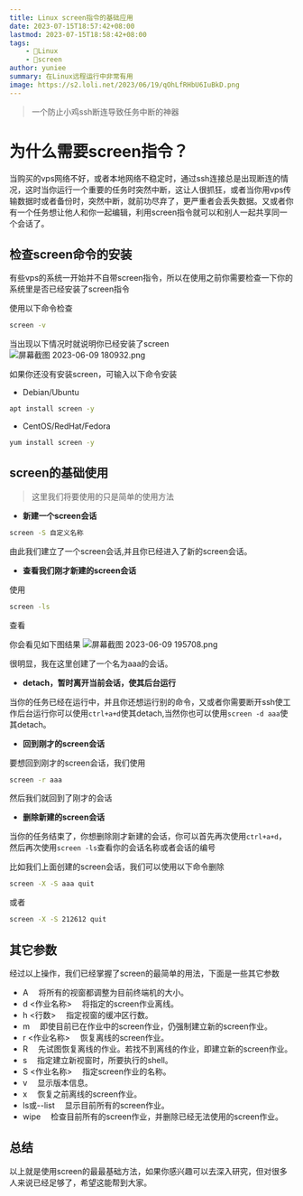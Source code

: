 ```yaml
---
title: Linux screen指令的基础应用
date: 2023-07-15T18:57:42+08:00
lastmod: 2023-07-15T18:58:42+08:00
tags: 
    - 🐘Linux
    - 🍌screen
author: yuniee
summary: 在Linux远程运行中非常有用
image: https://s2.loli.net/2023/06/19/qOhLfRHbU6IuBkD.png
---
```


> 一个防止小鸡ssh断连导致任务中断的神器

# 为什么需要screen指令？
当购买的vps网络不好，或者本地网络不稳定时，通过ssh连接总是出现断连的情况，这时当你运行一个重要的任务时突然中断，这让人很抓狂，或者当你用vps传输数据时或者备份时，突然中断，就前功尽弃了，更严重者会丢失数据。又或者你有一个任务想让他人和你一起编辑，利用screen指令就可以和别人一起共享同一个会话了。

## 检查screen命令的安装
有些vps的系统一开始并不自带screen指令，所以在使用之前你需要检查一下你的系统里是否已经安装了screen指令

使用以下命令检查

```bash
screen -v
```
当出现以下情况时就说明你已经安装了screen
![屏幕截图 2023-06-09 180932.png](https://s2.loli.net/2023/06/19/6ke5zuvj3pLICdl.png)



如果你还没有安装screen，可输入以下命令安装

-  Debian/Ubuntu

```bash
apt install screen -y
```
- CentOS/RedHat/Fedora
```bash
yum install screen -y
```
## screen的基础使用
>这里我们将要使用的只是简单的使用方法

- **新建一个screen会话**
```bash
screen -S 自定义名称
```
由此我们建立了一个screen会话,并且你已经进入了新的screen会话。

- **查看我们刚才新建的screen会话**

使用

```bash
screen -ls
```
查看

你会看见如下图结果
![屏幕截图 2023-06-09 195708.png](https://s2.loli.net/2023/06/19/tRKDgCBHwo9XfOM.png)

很明显，我在这里创建了一个名为aaa的会话。

- **detach，暂时离开当前会话，使其后台运行**


当你的任务已经在运行中，并且你还想运行别的命令，又或者你需要断开ssh使工作后台运行你可以使用`ctrl+a+d`使其detach,当然你也可以使用``screen -d aaa``使其detach。

- **回到刚才的screen会话**


要想回到刚才的screen会话，我们使用
```bash
screen -r aaa
```
然后我们就回到了刚才的会话


- **删除新建的screen会话**


当你的任务结束了，你想删除刚才新建的会话，你可以首先再次使用`ctrl+a+d`，然后再次使用`screen -ls`查看你的会话名称或者会话的编号

比如我们上面创建的screen会话，我们可以使用以下命令删除
```bash
screen -X -S aaa quit
```
或者

```bash
screen -X -S 212612 quit
```
## 其它参数
经过以上操作，我们已经掌握了screen的最简单的用法，下面是一些其它参数
- A 　将所有的视窗都调整为目前终端机的大小。
- d <作业名称> 　将指定的screen作业离线。
- h <行数> 　指定视窗的缓冲区行数。
- m 　即使目前已在作业中的screen作业，仍强制建立新的screen作业。
- r <作业名称> 　恢复离线的screen作业。
- R 　先试图恢复离线的作业。若找不到离线的作业，即建立新的screen作业。
- s 　指定建立新视窗时，所要执行的shell。
- S <作业名称> 　指定screen作业的名称。
- v 　显示版本信息。
- x 　恢复之前离线的screen作业。
- ls或--list 　显示目前所有的screen作业。
- wipe 　检查目前所有的screen作业，并删除已经无法使用的screen作业。
## 总结
以上就是使用screen的最最基础方法，如果你感兴趣可以去深入研究，但对很多人来说已经足够了，希望这能帮到大家。
